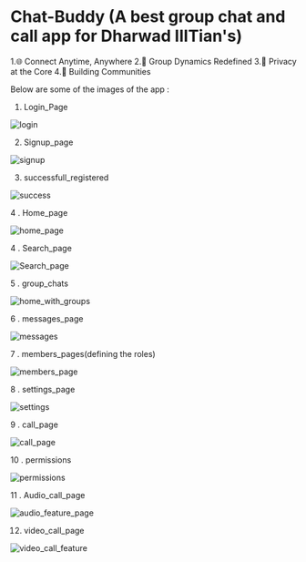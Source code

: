 
# Chat-Buddy (A best group chat and call app for Dharwad IIITian's)

1.🌐 Connect Anytime, Anywhere
2.👥 Group Dynamics Redefined
3.🔐 Privacy at the Core
4.🤝 Building Communities

Below are some of the images of the app : 

1. Login_Page

![login](https://github.com/Chava-Sai/Chat-Buddy/assets/129037829/3626916d-c15e-4387-b58f-92816cb675f3|width=500) 

2. Signup_page

![signup](https://github.com/Chava-Sai/Chat-Buddy/assets/129037829/1b6fb915-2729-4892-9277-b4e8fea64cd9|width=500)

3. successfull_registered

![success](https://github.com/Chava-Sai/Chat-Buddy/assets/129037829/1c7f5431-d7dd-45f8-ba79-072680010dac|width=500)

4 . Home_page

![home_page](https://github.com/Chava-Sai/Chat-Buddy/assets/129037829/0e459464-7683-49ff-988b-9dc3743cc14d|width=500)

4 . Search_page

![Search_page](https://github.com/Chava-Sai/Chat-Buddy/assets/129037829/06f0e627-563c-464f-8f6e-b59f04e188d4|width=500)

5 . group_chats

![home_with_groups](https://github.com/Chava-Sai/Chat-Buddy/assets/129037829/de44c93e-77d9-4c17-97f8-726ec3ec1be5|width=500)

6 . messages_page

![messages](https://github.com/Chava-Sai/Chat-Buddy/assets/129037829/82c615e3-060c-4439-ac82-5460273a2ae4|width=500)

7 . members_pages(defining the roles)

![members_page](https://github.com/Chava-Sai/Chat-Buddy/assets/129037829/260d8ec2-f67b-4915-9601-3dba0d3528f7|width=500)

8 . settings_page 

![settings](https://github.com/Chava-Sai/Chat-Buddy/assets/129037829/374f8d6b-f1ac-48f4-b223-cfaa36deec3b|width=500)

9 . call_page

![call_page](https://github.com/Chava-Sai/Chat-Buddy/assets/129037829/32c74c07-3a51-44cf-aaec-526855b34c5d|width=500)

10 . permissions

![permissions](https://github.com/Chava-Sai/Chat-Buddy/assets/129037829/70cf6ba2-9ee9-4c14-9688-e0b33764653e|width=500)

11 . Audio_call_page

![audio_feature_page](https://github.com/Chava-Sai/Chat-Buddy/assets/129037829/21e88f05-93e4-43cd-ad00-ffd1241a131a|width=500)

12. video_call_page

![video_call_feature](https://github.com/Chava-Sai/Chat-Buddy/assets/129037829/466e9b56-c25c-4e5e-baab-bd52becdef01|width=500)
